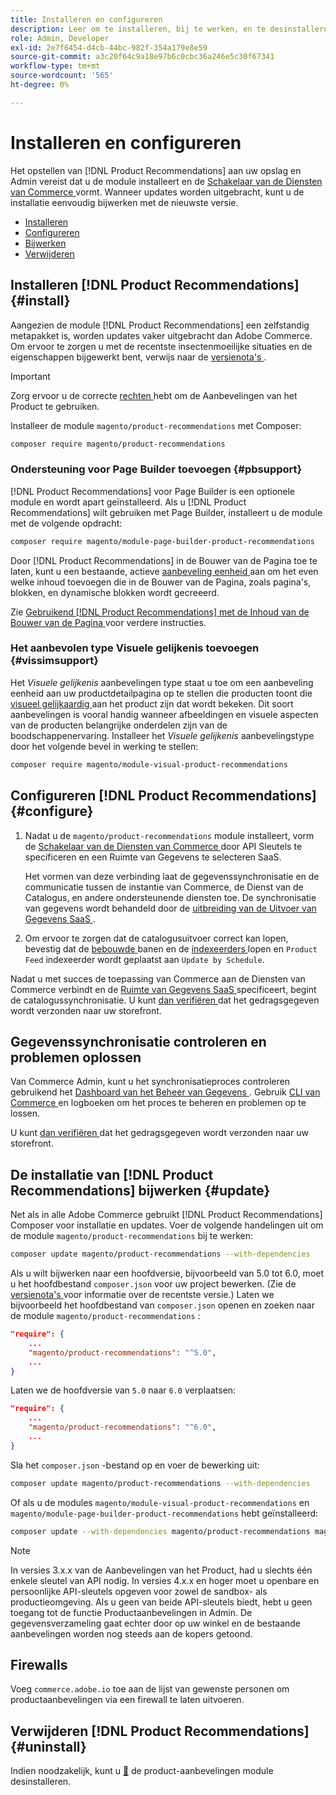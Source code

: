 ```yaml
---
title: Installeren en configureren
description: Leer om te installeren, bij te werken, en te desinstalleren  [!DNL Product Recommendations].
role: Admin, Developer
exl-id: 2e7f6454-d4cb-44bc-982f-354a179e8e59
source-git-commit: a3c20f64c9a18e97b6c0cbc36a246e5c30f67341
workflow-type: tm+mt
source-wordcount: '565'
ht-degree: 0%

---
```


# Installeren en configureren

Het opstellen van [!DNL Product Recommendations] aan uw opslag en Admin vereist dat u de module installeert en de [ Schakelaar van de Diensten van Commerce ](../landing/saas.md) vormt. Wanneer updates worden uitgebracht, kunt u de installatie eenvoudig bijwerken met de nieuwste versie.

- [Installeren](#install)
- [Configureren](#configure)
- [Bijwerken](#update)
- [Verwijderen](#uninstall)

## Installeren [!DNL Product Recommendations] {#install}

Aangezien de module [!DNL Product Recommendations] een zelfstandig metapakket is, worden updates vaker uitgebracht dan Adobe Commerce. Om ervoor te zorgen u met de recentste insectenmoeilijke situaties en de eigenschappen bijgewerkt bent, verwijs naar de [ versienota&#39;s ](release-notes.md).

>[!IMPORTANT]
>
>Zorg ervoor u de correcte [ rechten ](../landing/saas.md#credentials) hebt om de Aanbevelingen van het Product te gebruiken.

Installeer de module `magento/product-recommendations` met Composer:

```bash
composer require magento/product-recommendations
```

### Ondersteuning voor Page Builder toevoegen {#pbsupport}

[!DNL Product Recommendations] voor Page Builder is een optionele module en wordt apart geïnstalleerd. Als u [!DNL Product Recommendations] wilt gebruiken met Page Builder, installeert u de module met de volgende opdracht:

```bash
composer require magento/module-page-builder-product-recommendations
```

Door [!DNL Product Recommendations] in de Bouwer van de Pagina toe te laten, kunt u een bestaande, actieve [ aanbeveling eenheid ](https://experienceleague.adobe.com/en/docs/commerce-admin/page-builder/add-content/recommendations) aan om het even welke inhoud toevoegen die in de Bouwer van de Pagina, zoals pagina&#39;s, blokken, en dynamische blokken wordt gecreeerd.

Zie [ Gebruikend  [!DNL Product Recommendations]  met de Inhoud van de Bouwer van de Pagina ](page-builder.md) voor verdere instructies.

### Het aanbevolen type Visuele gelijkenis toevoegen {#vissimsupport}

Het _Visuele gelijkenis_ aanbevelingen type staat u toe om een aanbeveling eenheid aan uw productdetailpagina op te stellen die producten toont die [ visueel gelijkaardig ](type.md#visualsim) aan het product zijn dat wordt bekeken. Dit soort aanbevelingen is vooral handig wanneer afbeeldingen en visuele aspecten van de producten belangrijke onderdelen zijn van de boodschappenervaring. Installeer het _Visuele gelijkenis_ aanbevelingstype door het volgende bevel in werking te stellen:

```bash
composer require magento/module-visual-product-recommendations
```

## Configureren [!DNL Product Recommendations] {#configure}

1. Nadat u de `magento/product-recommendations` module installeert, vorm de [ Schakelaar van de Diensten van Commerce ](../landing/saas.md) door API Sleutels te specificeren en een Ruimte van Gegevens te selecteren SaaS.

   Het vormen van deze verbinding laat de gegevenssynchronisatie en de communicatie tussen de instantie van Commerce, de Dienst van de Catalogus, en andere ondersteunende diensten toe. De synchronisatie van gegevens wordt behandeld door de [ uitbreiding van de Uitvoer van Gegevens SaaS ](../data-export/overview.md).

1. Om ervoor te zorgen dat de catalogusuitvoer correct kan lopen, bevestig dat de [ bebouwde ](https://experienceleague.adobe.com/en/docs/commerce-operations/configuration-guide/cli/configure-cron-jobs) banen en de [ indexeerders ](https://experienceleague.adobe.com/en/docs/commerce-operations/configuration-guide/cli/manage-indexers) lopen en `Product Feed` indexeerder wordt geplaatst aan `Update by Schedule`.

Nadat u met succes de toepassing van Commerce aan de Diensten van Commerce verbindt en de [ Ruimte van Gegevens SaaS ](../landing/saas.md#saas-configuration) specificeert, begint de catalogussynchronisatie. U kunt [ dan verifiëren ](verify.md) dat het gedragsgegeven wordt verzonden naar uw storefront.

## Gegevenssynchronisatie controleren en problemen oplossen

Van Commerce Admin, kunt u het synchronisatieproces controleren gebruikend het [ Dashboard van het Beheer van Gegevens ](https://experienceleague.adobe.com/en/docs/commerce-admin/systems/data-transfer/data-dashboard). Gebruik [ CLI van Commerce ](../data-export/data-export-cli-commands.md#troubleshooting) en logboeken om het proces te beheren en problemen op te lossen.

U kunt [ dan verifiëren ](verify.md) dat het gedragsgegeven wordt verzonden naar uw storefront.

## De installatie van [!DNL Product Recommendations] bijwerken {#update}

Net als in alle Adobe Commerce gebruikt [!DNL Product Recommendations] Composer voor installatie en updates. Voer de volgende handelingen uit om de module `magento/product-recommendations` bij te werken:

```bash
composer update magento/product-recommendations --with-dependencies
```

Als u wilt bijwerken naar een hoofdversie, bijvoorbeeld van 5.0 tot 6.0, moet u het hoofdbestand `composer.json` voor uw project bewerken. (Zie de [ versienota&#39;s ](release-notes.md) voor informatie over de recentste versie.) Laten we bijvoorbeeld het hoofdbestand van `composer.json` openen en zoeken naar de module `magento/product-recommendations` :

```json
"require": {
    ...
    "magento/product-recommendations": "^5.0",
    ...
}
```

Laten we de hoofdversie van `5.0` naar `6.0` verplaatsen:

```json
"require": {
    ...
    "magento/product-recommendations": "^6.0",
    ...
}
```

Sla het `composer.json` -bestand op en voer de bewerking uit:

```bash
composer update magento/product-recommendations --with-dependencies
```

Of als u de modules `magento/module-visual-product-recommendations` en `magento/module-page-builder-product-recommendations` hebt geïnstalleerd:

```bash
composer update --with-dependencies magento/product-recommendations magento/module-visual-product-recommendations magento/module-page-builder-product-recommendations
```

>[!NOTE]
>
> In versies 3.x.x van de Aanbevelingen van het Product, had u slechts één enkele sleutel van API nodig. In versies 4.x.x en hoger moet u openbare en persoonlijke API-sleutels opgeven voor zowel de sandbox- als productieomgeving. Als u geen van beide API-sleutels biedt, hebt u geen toegang tot de functie Productaanbevelingen in Admin. De gegevensverzameling gaat echter door op uw winkel en de bestaande aanbevelingen worden nog steeds aan de kopers getoond.

## Firewalls

Voeg `commerce.adobe.io` toe aan de lijst van gewenste personen om productaanbevelingen via een firewall te laten uitvoeren.

## Verwijderen [!DNL Product Recommendations] {#uninstall}

Indien noodzakelijk, kunt u [&#128279;](https://experienceleague.adobe.com/en/docs/commerce-operations/installation-guide/tutorials/uninstall-modules) de product-aanbevelingen module  desinstalleren.

